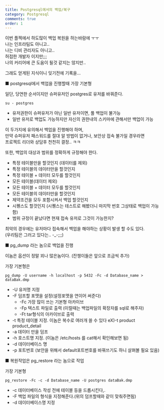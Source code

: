 ```yaml
---
title: Postgresql에서의 백업/복구
category: Postgresql
comments: true
order: 1
---
```


이번 플젝에서 하도많이 백업 복원을 하는바람에 ㅜㅜ  
나는 인프라팀도 아니고..  
나는 디비 관리자도 아니고..  
허접한 개발자 이지만;;;  
나의 커리어에 큰 도움이 될것 같지는 않지만..  

그래도 얻게된 지식이니 잊기전에 기록을...  

■ postgresql에서 백업을 진행할때 가장 기본형

일단, 당연한 순서이지만
슈퍼유저인 postgres로 유저를 바꿔준다.
```git
su - postgres
```
- 유저권한이 슈퍼유저가 아닌 일반 유저이면, 풀 백업이 불가능
- 일반 유저로 백업도 가능하지만 자신의 권한내의 스키마에 관해서만 백업이 가능

이 두가지에 유의해서 백업을 진행해야 하며,  
만약 슈퍼유저 패스워드를 절대 알 방법이 없거나, 보안상 접속 불가일 경우라면  
프로젝트 리더와 상담후 천천히 결정.. ㅋㅋ  

또한, 백업의 대상과 범위를 정확하게 규정해야 한다.  
- 특정 테이블만을 할것인지 (데이터를 제외)
- 특정 테이블의 데이터만을 할것인지
- 특정 테이블 + 데이터 모두를 할것인지
- 모든 테이블(데이터 제외)
- 모든 테이블 + 데이터 모두를 할것인지
- 모든 테이블의 데이터만을 할것인지
- 제약조건을 모두 포함시켜서 백업 할것인지
- 시퀜스도 할것인지 (시퀜스는 테스트로 해봤더니 마지막 번호 그상태로 백업이 가능함)
- 범위 규정이 끝났다면 현재 접속 유저로 그것이 가능한지?

최악의 경우에는 유저마다 접속해서 백업을 해야하는 상황이 발생 할 수도 있다.  
(우리팀은 그러고 있다는.. -_-;;;)  

■ pg_dump 라는 놈으로 백업을 진행  

이놈은 옵션이 정말 꾀나 많은놈이다. 
(잔챙이들은 앞으로 조금씩 추가)

가장 기본형은

```git
pg_dump -U username -h localhost -p 5432 -Fc -d Database_name > dataBak.dmp
```
- -U 유저명 지정
-  -F 덤프할 포맷을 설정(설정포맷을 연이어 써준다)
    - -Fc 가장 많이 쓰는 기본형 아카이브
    - -Fp 텍스트 파일로 출력 (이럴때는 백업파일의 확장자를 sql로 해주자)
    - -Ft tar형식의 아카이브로 출력
- -t 특정 테이블 지정. 이놈은 복수로 여러개 쓸 수 있다 eX)-t product product_detail 
- -a 데이터 만을 덤프
- -h 호스트명 지정. (이놈은 /etc/hosts 를 cat해서 확인해보면 됨)
- -d 데이터베이스 명
- -p 포트번호 (보안을 위해서 default포트번호를 바꿔쓰기도 하니 살펴볼 필요 있음)


■ 복원작업은 pg_restore 라는 놈으로 작업

가장 기본형
```git
pg_restore -Fc -c -d Database_name -U postgres dataBak.dmp
```

- -c 데이터베이스 작성 전에 테이블 등을 드롭시킨다,.
- -F 백업 파일의 형식을 지정해준다.(위의 덤프할때와 같이 맞춰주면됨)
- -d 데이터베이스명 지정


